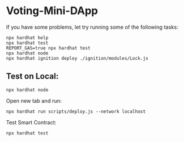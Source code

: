 # Voting-Mini-DApp

If you have some problems, let try running some of the following tasks:

```shell
npx hardhat help
npx hardhat test
REPORT_GAS=true npx hardhat test
npx hardhat node
npx hardhat ignition deploy ./ignition/modules/Lock.js
```

## Test on Local:
```shell
npx hardhat node
```
Open new tab and run: 
```shell
npx hardhat run scripts/deploy.js --network localhost
```
Test Smart Contract:
```shell
npx hardhat test
```
